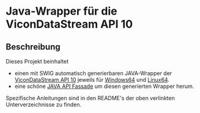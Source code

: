 # Java-Wrapper für die ViconDataStream API 10

## Beschreibung
Dieses Projekt beinhaltet
* einen mit SWIG automatisch generierbaren JAVA-Wrapper der [ViconDataStream API 10](https://www.vicon.com/software/datastream-sdk/?section=downloads) jeweils für [Windows64](https://github.com/MobMonRob/JViconDataStream2/tree/master/Windows64) und [Linux64](https://github.com/MobMonRob/JViconDataStream2/tree/master/Linux64).
* eine schöne [JAVA API Fassade](https://github.com/MobMonRob/JViconDataStream2/tree/master/JViconDataStreamTest) um diesen generierten Wrapper herum.

Spezifische Anleitungen sind in den README's der oben verlinkten Unterverzeichnisse zu finden.

